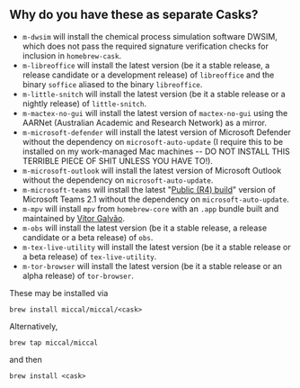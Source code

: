 ## Why do you have these as separate Casks?

* `m-dwsim` will install the chemical process simulation software DWSIM, which does not pass the required signature verification checks for inclusion in `homebrew-cask`.
* `m-libreoffice` will install the latest version (be it a stable release, a release candidate or a development release) of `libreoffice` and the binary `soffice` aliased to the binary `libreoffice`.
* `m-little-snitch` will install the latest version (be it a stable release or a nightly release) of `little-snitch`.
* `m-mactex-no-gui` will install the latest version of `mactex-no-gui` using the AARNet (Australian Academic and Research Network) as a mirror.
* `m-microsoft-defender` will install the latest version of Microsoft Defender without the dependency on `microsoft-auto-update` (I require this to be installed on my work-managed Mac machines -- DO NOT INSTALL THIS TERRIBLE PIECE OF SHIT UNLESS YOU HAVE TO!).
* `m-microsoft-outlook` will install the latest version of Microsoft Outlook without the dependency on `microsoft-auto-update`.
* `m-microsoft-teams` will install the latest "[Public (R4) build](https://raw.githubusercontent.com/ItzLevvie/MicrosoftTeams-msinternal/master/defconfig2)" version of Microsoft Teams 2.1 without the dependency on `microsoft-auto-update`.
* `m-mpv` will install `mpv` from `homebrew-core` with an `.app` bundle built and maintained by [Vítor Galvão](https://github.com/vitorgalvao).
* `m-obs` will install the latest version (be it a stable release, a release candidate or a beta release) of `obs`.
* `m-tex-live-utility` will install the latest version (be it a stable release or a beta release) of `tex-live-utility`.
* `m-tor-browser` will install the latest version (be it a stable release or an alpha release) of `tor-browser`.

These may be installed via

`brew install miccal/miccal/<cask>`

Alternatively,

`brew tap miccal/miccal`

and then

`brew install <cask>`

